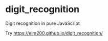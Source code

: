 # digit_recognition
Digit recognition in pure JavaScript

Try https://elm200.github.io/digit_recognition/
